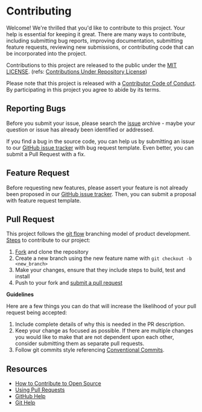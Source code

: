 # Contributing

[issue]: https://github.com/invoker-bot/repository-template/issues
[fork]: https://github.com/invoker-bot/repository-template/fork
[pr]: https://github.com/invoker-bot/repository-template/compare
[license]: https://github.com/invoker-bot/repository-template/LICENSE
[code-of-conduct]: https://github.com/invoker-bot/repository-template/CODE_OF_CONDUCT.md

Welcome! We're thrilled that you'd like to contribute to this project. Your help is essential for keeping it great. There are many ways to contribute, including submitting bug reports, improving documentation, submitting feature requests, reviewing new submissions, or contributing code that can be incorporated into the project.

Contributions to this project are released to the public under the [MIT LICENSE][license]. (refs: [Contributions Under Repository License](https://help.github.com/articles/github-terms-of-service/#6-contributions-under-repository-license))

Please note that this project is released with a [Contributor Code of Conduct][code-of-conduct]. By participating in this project you agree to abide by its terms.

## Reporting Bugs

Before you submit your issue, please search the [issue][issue] archive - maybe your question or issue has already been identified or addressed.

If you find a bug in the source code, you can help us by submitting an issue to our [GitHub issue tracker][issue] with bug request template. 
Even better, you can submit a Pull Request with a fix.

## Feature Request

Before requesting new features, please assert your feature is not already been proposed in our [GitHub issue tracker][issue].
Then, you can submit a proposal with feature request template.

## Pull Request

This project follows the [git flow](https://docs.github.com/get-started/quickstart/github-flow) branching model of product development.
[Steps](https://docs.github.com/get-started/quickstart/contributing-to-projects) to contribute to our project:
1. [Fork][fork] and clone the repository
2. Create a new branch using the new feature name with `git checkout -b <new_branch>`
3. Make your changes, ensure that they include steps to build, test and install
4. Push to your fork and [submit a pull request][pr]

**Guidelines**

Here are a few things you can do that will increase the likelihood of your pull request being accepted:
1. Include complete details of why this is needed in the PR description.
2. Keep your change as focused as possible. If there are multiple changes you would like to make that are not dependent upon each other, consider submitting them as separate pull requests.
3. Follow git commits style referencing [Conventional Commits](https://www.conventionalcommits.org).

## Resources

- [How to Contribute to Open Source](https://opensource.guide/how-to-contribute)
- [Using Pull Requests](https://docs.github.com/articles/about-pull-requests)
- [GitHub Help](https://docs.github.com)
- [Git Help](https://git-scm.com/docs/git)
